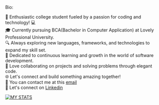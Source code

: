 Bio:


🚀 Enthusiastic college student fueled by a passion for coding and technology! 💻<br>
🎓 Currently pursuing BCA(Bachelor in Computer Application) at Lovely Professional University.<br>
🔍 Always exploring new languages, frameworks, and technologies to expand my skill set.<br>
🌟 Dedicated to continuous learning and growth in the world of software development.<br>
🔧 Love collaborating on projects and solving problems through elegant code.<br>
🌐 Let's connect and build something amazing together! <br>
📧 You can contact me at this [email](omjaiswal1802@gmail.com)<br>
💼 Let's connect on [Linkedin](https://www.linkedin.com/in/omjaiswal18/)

[![MY STATS](https://github-readme-stats.vercel.app/api?username=OM1802&show_icons=true&theme=radical)](https://github.com/OM1802)
